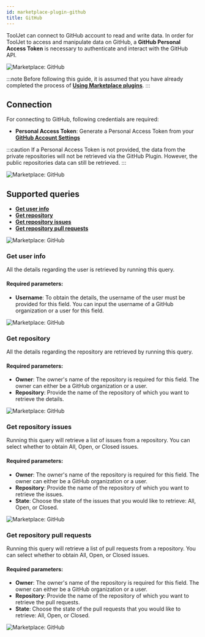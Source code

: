 ```yaml
---
id: marketplace-plugin-github
title: GitHub
---
```


ToolJet can connect to GitHub account to read and write data. In order for ToolJet to access and manipulate data on GitHub, a **GitHub Personal Access Token** is necessary to authenticate and interact with the GitHub API.

<div style={{textAlign: 'center'}}>

<img className="screenshot-full" src="/img/marketplace/plugins/github/githubadd.gif" alt="Marketplace: GitHub" />

</div>

:::note
Before following this guide, it is assumed that you have already completed the process of **[Using Marketplace plugins](/docs/marketplace/marketplace-overview#using-marketplace-plugins)**.
:::

## Connection

For connecting to GitHub, following credentials are required:
- **Personal Access Token**: Generate a Personal Access Token from your **[GitHub Account Settings](https://docs.github.com/en/authentication/keeping-your-account-and-data-secure/creating-a-personal-access-token)**

:::caution
If a Personal Access Token is not provided, the data from the private repositories will not be retrieved via the GitHub Plugin. However, the public repositories data can still be retrieved.
:::

<div style={{textAlign: 'center'}}>

<img className="screenshot-full" src="/img/marketplace/plugins/github/connection.png" alt="Marketplace: GitHub" />

</div>

## Supported queries

- **[Get user info](#get-user-info)**
- **[Get repository](#get-repository)**
- **[Get repository issues](#get-repository-issues)**
- **[Get repository pull requests](#get-repository-pull-requests)**

<div style={{textAlign: 'center'}}>

<img className="screenshot-full" src="/img/marketplace/plugins/github/list.png" alt="Marketplace: GitHub" />

</div>

### Get user info

All the details regarding the user is retrieved by running this query.

#### Required parameters: 

- **Username**: To obtain the details, the username of the user must be provided for this field. You can input the username of a GitHub organization or a user for this field.

<div style={{textAlign: 'center'}}>

<img className="screenshot-full" src="/img/marketplace/plugins/github/getuserinfo.png" alt="Marketplace: GitHub" />

</div>

### Get repository

All the details regarding the repository are retrieved by running this query.

#### Required parameters: 

- **Owner**: The owner's name of the repository is required for this field. The owner can either be a GitHub organization or a user.
- **Repository**: Provide the name of the repository of which you want to retrieve the details.

<div style={{textAlign: 'center'}}>

<img className="screenshot-full" src="/img/marketplace/plugins/github/getrepo.png" alt="Marketplace: GitHub" />

</div>

### Get repository issues

Running this query will retrieve a list of issues from a repository. You can select whether to obtain All, Open, or Closed issues.

#### Required parameters:

- **Owner**: The owner's name of the repository is required for this field. The owner can either be a GitHub organization or a user.
- **Repository**: Provide the name of the repository of which you want to retrieve the issues.
- **State**: Choose the state of the issues that you would like to retrieve: All, Open, or Closed.

<div style={{textAlign: 'center'}}>

<img className="screenshot-full" src="/img/marketplace/plugins/github/getissues.png" alt="Marketplace: GitHub" />

</div>

### Get repository pull requests

Running this query will retrieve a list of pull requests from a repository. You can select whether to obtain All, Open, or Closed issues.

#### Required parameters:

- **Owner**: The owner's name of the repository is required for this field. The owner can either be a GitHub organization or a user.
- **Repository**: Provide the name of the repository of which you want to retrieve the pull requests.
- **State**: Choose the state of the pull requests that you would like to retrieve: All, Open, or Closed.

<div style={{textAlign: 'center'}}>

<img className="screenshot-full" src="/img/marketplace/plugins/github/getpr.png" alt="Marketplace: GitHub" />

</div>
